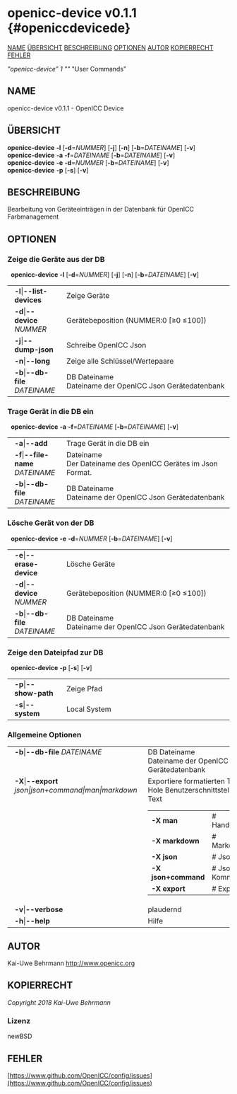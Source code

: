 # openicc\-device v0.1.1 {#openiccdevicede}
[NAME](#name) [ÜBERSICHT](#synopsis) [BESCHREIBUNG](#description) [OPTIONEN](#options) [AUTOR](#author) [KOPIERRECHT](#copyright) [FEHLER](#bugs) 

*"openicc\-device"* *1* *""* "User Commands"
## NAME <a name="name"></a>
openicc\-device v0.1.1 \- OpenICC Device
## ÜBERSICHT <a name="synopsis"></a>
**openicc\-device** <strong>\-l</strong> [<strong>\-d</strong>=<em>NUMMER</em>] [<strong>\-j</strong>] [<strong>\-n</strong>] [<strong>\-b</strong>=<em>DATEINAME</em>] [<strong>\-v</strong>]
<br />
**openicc\-device** <strong>\-a</strong> <strong>\-f</strong>=<em>DATEINAME</em> [<strong>\-b</strong>=<em>DATEINAME</em>] [<strong>\-v</strong>]
<br />
**openicc\-device** <strong>\-e</strong> <strong>\-d</strong>=<em>NUMMER</em> [<strong>\-b</strong>=<em>DATEINAME</em>] [<strong>\-v</strong>]
<br />
**openicc\-device** <strong>\-p</strong> [<strong>\-s</strong>] [<strong>\-v</strong>]
<br />
## BESCHREIBUNG <a name="description"></a>
Bearbeitung von Geräteeinträgen in der Datenbank für OpenICC Farbmanagement
## OPTIONEN <a name="options"></a>
### Zeige die Geräte aus der DB
&nbsp;&nbsp;**openicc\-device** <strong>\-l</strong> [<strong>\-d</strong>=<em>NUMMER</em>] [<strong>\-j</strong>] [<strong>\-n</strong>] [<strong>\-b</strong>=<em>DATEINAME</em>] [<strong>\-v</strong>]

<table style='width:100%'>
 <tr><td style='padding\-left:1em;padding-right:1em;vertical-align:top;width:25%'><strong>-l</strong>|<strong>--list-devices</strong></td> <td>Zeige Geräte</td> </tr>
 <tr><td style='padding-left:1em;padding-right:1em;vertical-align:top;width:25%'><strong>-d</strong>|<strong>--device</strong> <em>NUMMER</em></td> <td>Gerätebeposition (NUMMER:0 [≥0 ≤100])</td> </tr>
 <tr><td style='padding-left:1em;padding-right:1em;vertical-align:top;width:25%'><strong>-j</strong>|<strong>--dump-json</strong></td> <td>Schreibe OpenICC Json</td> </tr>
 <tr><td style='padding-left:1em;padding-right:1em;vertical-align:top;width:25%'><strong>-n</strong>|<strong>--long</strong></td> <td>Zeige alle Schlüssel/Wertepaare</td> </tr>
 <tr><td style='padding-left:1em;padding-right:1em;vertical-align:top;width:25%'><strong>-b</strong>|<strong>--db-file</strong> <em>DATEINAME</em></td> <td>DB Dateiname<br />Dateiname der OpenICC Json Gerätedatenbank </tr>
</table>

### Trage Gerät in die DB ein
&nbsp;&nbsp;**openicc-device** <strong>\-a</strong> <strong>\-f</strong>=<em>DATEINAME</em> [<strong>\-b</strong>=<em>DATEINAME</em>] [<strong>\-v</strong>]

<table style='width:100%'>
 <tr><td style='padding\-left:1em;padding-right:1em;vertical-align:top;width:25%'><strong>-a</strong>|<strong>--add</strong></td> <td>Trage Gerät in die DB ein</td> </tr>
 <tr><td style='padding-left:1em;padding-right:1em;vertical-align:top;width:25%'><strong>-f</strong>|<strong>--file-name</strong> <em>DATEINAME</em></td> <td>Dateiname<br />Der Dateiname des OpenICC Gerätes im Json Format. </tr>
 <tr><td style='padding-left:1em;padding-right:1em;vertical-align:top;width:25%'><strong>-b</strong>|<strong>--db-file</strong> <em>DATEINAME</em></td> <td>DB Dateiname<br />Dateiname der OpenICC Json Gerätedatenbank </tr>
</table>

### Lösche Gerät von der DB
&nbsp;&nbsp;**openicc-device** <strong>\-e</strong> <strong>\-d</strong>=<em>NUMMER</em> [<strong>\-b</strong>=<em>DATEINAME</em>] [<strong>\-v</strong>]

<table style='width:100%'>
 <tr><td style='padding\-left:1em;padding-right:1em;vertical-align:top;width:25%'><strong>-e</strong>|<strong>--erase-device</strong></td> <td>Lösche Geräte</td> </tr>
 <tr><td style='padding-left:1em;padding-right:1em;vertical-align:top;width:25%'><strong>-d</strong>|<strong>--device</strong> <em>NUMMER</em></td> <td>Gerätebeposition (NUMMER:0 [≥0 ≤100])</td> </tr>
 <tr><td style='padding-left:1em;padding-right:1em;vertical-align:top;width:25%'><strong>-b</strong>|<strong>--db-file</strong> <em>DATEINAME</em></td> <td>DB Dateiname<br />Dateiname der OpenICC Json Gerätedatenbank </tr>
</table>

### Zeige den Dateipfad zur DB
&nbsp;&nbsp;**openicc-device** <strong>\-p</strong> [<strong>\-s</strong>] [<strong>\-v</strong>]

<table style='width:100%'>
 <tr><td style='padding\-left:1em;padding-right:1em;vertical-align:top;width:25%'><strong>-p</strong>|<strong>--show-path</strong></td> <td>Zeige Pfad</td> </tr>
 <tr><td style='padding-left:1em;padding-right:1em;vertical-align:top;width:25%'><strong>-s</strong>|<strong>--system</strong></td> <td>Local System</td> </tr>
</table>

### Allgemeine Optionen

<table style='width:100%'>
 <tr><td style='padding-left:1em;padding-right:1em;vertical-align:top;width:25%'><strong>-b</strong>|<strong>--db-file</strong> <em>DATEINAME</em></td> <td>DB Dateiname<br />Dateiname der OpenICC Json Gerätedatenbank </tr>
 <tr><td style='padding-left:1em;padding-right:1em;vertical-align:top;width:25%'><strong>-X</strong>|<strong>--export</strong> <em>json|json+command|man|markdown</em></td> <td>Exportiere formatierten Text<br />Hole Benutzerschnittstelle als Text
  <table>
   <tr><td style='padding-left:0.5em'><strong>-X man</strong></td><td># Handbuch</td></tr>
   <tr><td style='padding-left:0.5em'><strong>-X markdown</strong></td><td># Markdown</td></tr>
   <tr><td style='padding-left:0.5em'><strong>-X json</strong></td><td># Json</td></tr>
   <tr><td style='padding-left:0.5em'><strong>-X json+command</strong></td><td># Json + Kommando</td></tr>
   <tr><td style='padding-left:0.5em'><strong>-X export</strong></td><td># Export</td></tr>
  </table>
  </td>
 </tr>
 <tr><td style='padding-left:1em;padding-right:1em;vertical-align:top;width:25%'><strong>-v</strong>|<strong>--verbose</strong></td> <td>plaudernd</td> </tr>
 <tr><td style='padding-left:1em;padding-right:1em;vertical-align:top;width:25%'><strong>-h</strong>|<strong>--help</strong></td> <td>Hilfe</td> </tr>
</table>

## AUTOR <a name="author"></a>
Kai-Uwe Behrmann http://www.openicc.org
## KOPIERRECHT <a name="copyright"></a>
*Copyright 2018 Kai\-Uwe Behrmann*


### Lizenz <a name="license"></a>
newBSD
## FEHLER <a name="bugs"></a>
[https://www.github.com/OpenICC/config/issues](https://www.github.com/OpenICC/config/issues)

